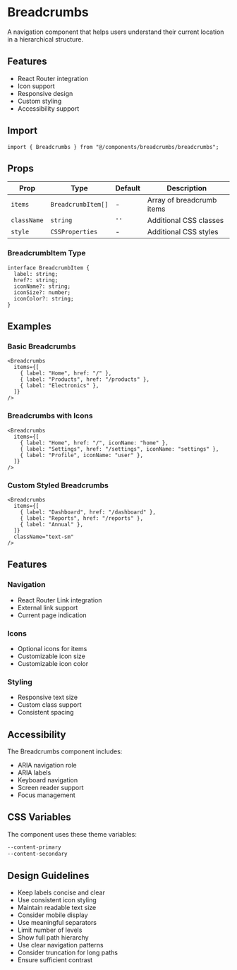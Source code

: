 # Breadcrumbs

A navigation component that helps users understand their current location in a hierarchical structure.

## Features

- React Router integration
- Icon support
- Responsive design
- Custom styling
- Accessibility support

## Import

```tsx
import { Breadcrumbs } from "@/components/breadcrumbs/breadcrumbs";
```

## Props

| Prop        | Type               | Default | Description               |
| ----------- | ------------------ | ------- | ------------------------- |
| `items`     | `BreadcrumbItem[]` | -       | Array of breadcrumb items |
| `className` | `string`           | `''`    | Additional CSS classes    |
| `style`     | `CSSProperties`    | -       | Additional CSS styles     |

### BreadcrumbItem Type

```tsx
interface BreadcrumbItem {
  label: string;
  href?: string;
  iconName?: string;
  iconSize?: number;
  iconColor?: string;
}
```

## Examples

### Basic Breadcrumbs

```tsx
<Breadcrumbs
  items={[
    { label: "Home", href: "/" },
    { label: "Products", href: "/products" },
    { label: "Electronics" },
  ]}
/>
```

### Breadcrumbs with Icons

```tsx
<Breadcrumbs
  items={[
    { label: "Home", href: "/", iconName: "home" },
    { label: "Settings", href: "/settings", iconName: "settings" },
    { label: "Profile", iconName: "user" },
  ]}
/>
```

### Custom Styled Breadcrumbs

```tsx
<Breadcrumbs
  items={[
    { label: "Dashboard", href: "/dashboard" },
    { label: "Reports", href: "/reports" },
    { label: "Annual" },
  ]}
  className="text-sm"
/>
```

## Features

### Navigation

- React Router Link integration
- External link support
- Current page indication

### Icons

- Optional icons for items
- Customizable icon size
- Customizable icon color

### Styling

- Responsive text size
- Custom class support
- Consistent spacing

## Accessibility

The Breadcrumbs component includes:

- ARIA navigation role
- ARIA labels
- Keyboard navigation
- Screen reader support
- Focus management

## CSS Variables

The component uses these theme variables:

```css
--content-primary
--content-secondary
```

## Design Guidelines

- Keep labels concise and clear
- Use consistent icon styling
- Maintain readable text size
- Consider mobile display
- Use meaningful separators
- Limit number of levels
- Show full path hierarchy
- Use clear navigation patterns
- Consider truncation for long paths
- Ensure sufficient contrast
